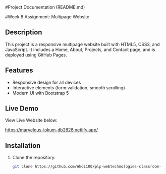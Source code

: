 #Project Documentation (README.md)


#Week 8 Assignment: Multipage Website

## Description
This project is a responsive multipage website built with HTML5, CSS3, and JavaScript. It includes a Home, About, Projects, and Contact page, and is deployed using GitHub Pages.

## Features
- Responsive design for all devices
- Interactive elements (form validation, smooth scrolling)
- Modern UI with Bootstrap 5

## Live Demo
View Live Website below:

https://marvelous-lokum-db2828.netlify.app/

## Installation
1. Clone the repository:
   ```bash
   git clone https://github.com/Akoi100/plp-webtechnologies-classroom-july2025-july-2025-final-project-and-deployment-Final-Project-and-Depl/tree/main





